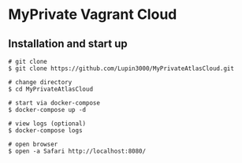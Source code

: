 # MyPrivate Vagrant Cloud

## Installation and start up

```shell
# git clone
$ git clone https://github.com/Lupin3000/MyPrivateAtlasCloud.git

# change directory
$ cd MyPrivateAtlasCloud

# start via docker-compose
$ docker-compose up -d

# view logs (optional)
$ docker-compose logs

# open browser
$ open -a Safari http://localhost:8080/
```
